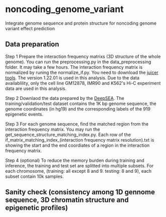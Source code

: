 # noncoding_genome_variant
Integrate genome sequence and protein structure for noncoding genome variant effect prediction

## Data preparation
Step 1 Prepare the interaction frequency matrixs (3D structure of the whole genome). You can run the preprocessing.py in the data_preprocessing folder. It may take a few hours. The interaction frequency matrix is normalized by runing the normalize_if.py. You need to download the [juicer tools](https://github.com/aidenlab/juicer/wiki/Download). The version 1.22.01 is used in this analysis. Due to the data availablility, only the cell line GM12878, IMR90 and K562's Hi-C experiment data are used in this analysis.

Step 2 Downlaod the data prepared by the [DeepSEA](http://deepsea.princeton.edu/help/). The training/validation/test dataset contains the 1K bp genome sequence, the genome coordinates (in hg19) and the corresponding labels of the 919 epigenetic events.

Step 3 For each genome sequence, find the matched region from the interaction frequency matrix. You may run the get_sequence_structure_matching_index.py. Each row of the  if_matrix_matching_index_(interaction frequency matrix resolution).txt is showing the start and the end coordiates of a region in the interaction frequency matrix.

Step 4 (optional) To reduce the memory burden during training and inference, the training and test set are splitted into multiple subsets. For each chromosome, (training: all except 8 and 9. testing: 8 and 9), each subset contain 10k samples.

## Sanity check (consistency among 1D gennome sequence, 3D chromatin structure and epigenetic profiles)

